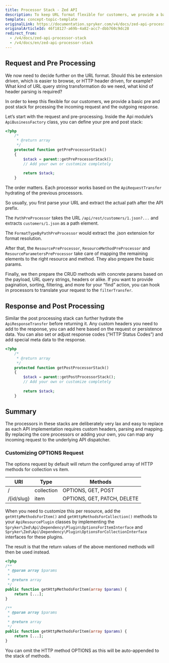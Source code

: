 ```yaml
---
title: Processor Stack - Zed API
description: To keep URL format flexible for customers, we provide a basic pre and post-stack for prcessing the incoming request and the outgoing response.
template: concept-topic-template
originalLink: https://documentation.spryker.com/v4/docs/zed-api-processor-stack
originalArticleId: 46f18127-a69b-4a82-acc7-dbb760c9dc28
redirect_from:
  - /v4/docs/zed-api-processor-stack
  - /v4/docs/en/zed-api-processor-stack
---
```


## Request and Pre Processing

We now need to decide further on the URL format. Should this be extension driven, which is easier to browse, or HTTP header driven, for example? What kind of URL query string transformation do we need, what kind of header parsing is required?

In order to keep this flexible for our customers, we provide a basic pre and post stack for prcessing the incoming request and the outgoing response.

Let’s start with the request and pre-processing. Inside the Api module’s `ApiBusinessFactory` class, you can define your pre and post stack:

```php
<?php
    /*
     * @return array
     */
    protected function getPreProcessorStack()
    {
        $stack = parent::getPreProcessorStack();
        // Add your own or customize completely
        
        return $stack;
    }

```

The order matters. Each processor works based on the `ApiRequestTransfer` hydrating of the previous processors.

So usually, you first parse your URL and extract the actual path after the API prefix.

The `PathPreProcessor` takes the URL `/api/rest/customers/1.json?...` and extracts `customers/1.json` as a path element.

The `FormatTypeByPathPreProcessor` would extract the .json extension for format resolution.

After that, the `ResourcePreProcessor`, `ResourceMethodPreProcessor` and `ResourceParametersPreProcessor` take care of mapping the remaining elements to the right resource and method. They also prepare the basic params.

Finally, we then prepare the CRUD methods with concrete params based on the payload, URL query strings, headers or alike. If you want to provide pagination, sorting, filtering, and more for your “find” action, you can hook in processors to translate your request to the `filterTransfer`.

## Response and Post Processing

Similar the post processing stack can further hydrate the `ApiResponseTransfer` before returning it. Any custom headers you need to add to the response, you can add here based on the request or persistence data. You can also set or adjust response codes (“HTTP Status Codes”) and add special meta data to the response.

```php
<?php
    /*
     * @return array
     */
    protected function getPostProcessorStack()
    {
        $stack = parent::getPostProcessorStack();
        // Add your own or customize completely
                
        return $stack;
    }
```

## Summary

The processors in these stacks are deliberately very lax and easy to replace as each API implementation requires custom headers, parsing and mapping. By replacing the core processors or adding your own, you can map any incoming request to the underlying API dispatcher.

### Customizing OPTIONS Request
The options request by default will return the configured array of HTTP methods for collection vs item.

| URI | Type  | Methods  |
| --- | --- | --- |
|  / | collection | OPTIONS, GET, POST |
|  /{id/slug} | item  | OPTIONS, GET, PATCH, DELETE |

When you need to customize this per resource, add the `getHttpMethodsForItem()` and `getHttpMethodsForCollection()` methods to your `ApiResourcePlugin` classes by implementing the `Spryker\Zed\Api\Dependency\Plugin\OptionsForItemInterface` and `Spryker\Zed\Api\Dependency\Plugin\OptionsForCollectionInterface` interfaces for these plugins.

The result is that the return values of the above mentioned methods will then be used instead.

```php
<?php
/**
 * @param array $params
 *
 * @return array
 */
public function getHttpMethodsForItem(array $params) {
    return [...];
}

/**
 * @param array $params
 *
 * @return array
 */
public function getHttpMethodsForItem(array $params) {
    return [...];
}
```

You can omit the HTTP method OPTIONS as this will be auto-appended to the stack of methods.
